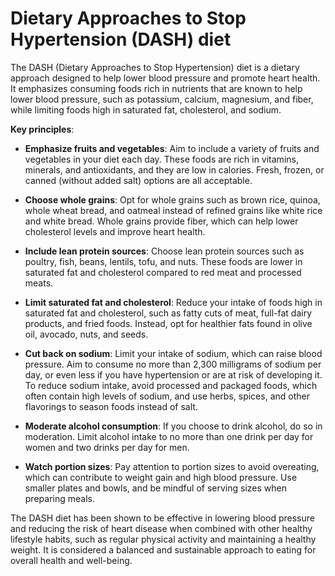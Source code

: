 # Dietary Approaches to Stop Hypertension (DASH) diet

The DASH (Dietary Approaches to Stop Hypertension) diet is a dietary approach designed to help lower blood pressure and promote heart health. It emphasizes consuming foods rich in nutrients that are known to help lower blood pressure, such as potassium, calcium, magnesium, and fiber, while limiting foods high in saturated fat, cholesterol, and sodium.

**Key principles**:

* **Emphasize fruits and vegetables**: Aim to include a variety of fruits and vegetables in your diet each day. These foods are rich in vitamins, minerals, and antioxidants, and they are low in calories. Fresh, frozen, or canned (without added salt) options are all acceptable.

* **Choose whole grains**: Opt for whole grains such as brown rice, quinoa, whole wheat bread, and oatmeal instead of refined grains like white rice and white bread. Whole grains provide fiber, which can help lower cholesterol levels and improve heart health.

* **Include lean protein sources**: Choose lean protein sources such as poultry, fish, beans, lentils, tofu, and nuts. These foods are lower in saturated fat and cholesterol compared to red meat and processed meats.

* **Limit saturated fat and cholesterol**: Reduce your intake of foods high in saturated fat and cholesterol, such as fatty cuts of meat, full-fat dairy products, and fried foods. Instead, opt for healthier fats found in olive oil, avocado, nuts, and seeds.

* **Cut back on sodium**: Limit your intake of sodium, which can raise blood pressure. Aim to consume no more than 2,300 milligrams of sodium per day, or even less if you have hypertension or are at risk of developing it. To reduce sodium intake, avoid processed and packaged foods, which often contain high levels of sodium, and use herbs, spices, and other flavorings to season foods instead of salt.

* **Moderate alcohol consumption**: If you choose to drink alcohol, do so in moderation. Limit alcohol intake to no more than one drink per day for women and two drinks per day for men.

* **Watch portion sizes**: Pay attention to portion sizes to avoid overeating, which can contribute to weight gain and high blood pressure. Use smaller plates and bowls, and be mindful of serving sizes when preparing meals.

The DASH diet has been shown to be effective in lowering blood pressure and reducing the risk of heart disease when combined with other healthy lifestyle habits, such as regular physical activity and maintaining a healthy weight. It is considered a balanced and sustainable approach to eating for overall health and well-being.